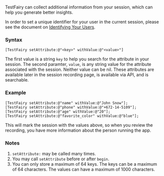 TestFairy can collect additional information from your session, which can help you generate better insights. 

In order to set a unique identifier for your user in the current session, please see the document on [Identifying Your Users](https://docs.testfairy.com/iOS_SDK/Identifying_Your_Users.html).

### Syntax

`[TestFairy setAttribute:@"<key>" withValue:@"<value>"]`

The first value is a string `key` to help you search for the attribute in your session. The second paramter, `value`, is any string value for the attribute associated with the session. Neither value can be nil. These attributes are available later in the session recording page, is available via API, and is searchable.

### Example

```
[TestFairy setAttribute:@"name" withValue:@"John Snow"];
[TestFairy setAttribute:@"phone" withValue:@"+672-14-5109"];
[TestFairy setAttribute:@"age" withValue:@"20"];
[TestFairy setAttribute:@"favorite_color" withValue:@"blue"];
```

This will mark the session with the values above, so when you review the recording, you have more information about the person running the app.

### Notes

1. `setAttribute:` may be called many times. 
2. You may call `setAttribute` before or after `begin`.
3. You can only store a maximum of 64 keys. The keys can be a maximum of 64 characters. The values can have a maximum of 1000 characters.
